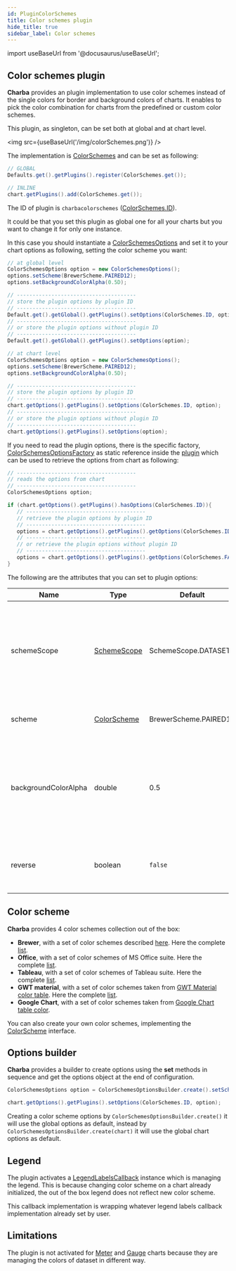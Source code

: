 ```yaml
---
id: PluginColorSchemes
title: Color schemes plugin
hide_title: true
sidebar_label: Color schemes
---
```

import useBaseUrl from '@docusaurus/useBaseUrl';

## Color schemes plugin

**Charba** provides an plugin implementation to use color schemes instead of the single colors for border and background colors of charts.
It enables to pick the color combination for charts from the predefined or custom color schemes.

This plugin, as singleton, can be set both at global and at chart level.

<img src={useBaseUrl('/img/colorSchemes.png')} />

The implementation is [ColorSchemes](https://pepstock-org.github.io/Charba/3.3/org/pepstock/charba/client/impl/plugins/ColorSchemes.html) and can be set as following:

```java
// GLOBAL
Defaults.get().getPlugins().register(ColorSchemes.get());

// INLINE
chart.getPlugins().add(ColorSchemes.get());
```

The ID of plugin is `charbacolorschemes` ([ColorSchemes.ID](https://pepstock-org.github.io/Charba/3.3/org/pepstock/charba/client/impl/plugins/ColorSchemes.html#ID)).

It could be that you set this plugin as global one for all your charts but you want to change it for only one instance.

In this case you should instantiate a [ColorSchemesOptions](https://pepstock-org.github.io/Charba/3.3/org/pepstock/charba/client/impl/plugins/ColorSchemesOptions.html) and set it to your chart options as following, setting the color scheme you want:

```java
// at global level
ColorSchemesOptions option = new ColorSchemesOptions();
options.setScheme(BrewerScheme.PAIRED12);
options.setBackgroundColorAlpha(0.5D);

// --------------------------------------
// store the plugin options by plugin ID
// --------------------------------------
Default.get().getGlobal().getPlugins().setOptions(ColorSchemes.ID, option);
// --------------------------------------
// or store the plugin options without plugin ID
// --------------------------------------
Default.get().getGlobal().getPlugins().setOptions(option);

// at chart level
ColorSchemesOptions option = new ColorSchemesOptions();
options.setScheme(BrewerScheme.PAIRED12);
options.setBackgroundColorAlpha(0.5D);

// --------------------------------------
// store the plugin options by plugin ID
// --------------------------------------
chart.getOptions().getPlugins().setOptions(ColorSchemes.ID, option);
// --------------------------------------
// or store the plugin options without plugin ID
// --------------------------------------
chart.getOptions().getPlugins().setOptions(option);
```

If you need to read the plugin options, there is the specific factory, [ColorSchemesOptionsFactory](https://pepstock-org.github.io/Charba/3.3/org/pepstock/charba/client/impl/plugins/ColorSchemesOptionsFactory.html) as static reference inside the [plugin](https://pepstock-org.github.io/Charba/3.3/org/pepstock/charba/client/impl/plugins/ColorSchemes.html) which can be used to retrieve the options from chart as following:

```java
// --------------------------------------
// reads the options from chart
// --------------------------------------
ColorSchemesOptions option;

if (chart.getOptions().getPlugins().hasOptions(ColorSchemes.ID)){
   // --------------------------------------
   // retrieve the plugin options by plugin ID
   // --------------------------------------
   options = chart.getOptions().getPlugins().getOptions(ColorSchemes.ID, ColorSchemes.FACTORY);
   // --------------------------------------
   // or retrieve the plugin options without plugin ID
   // --------------------------------------
   options = chart.getOptions().getPlugins().getOptions(ColorSchemes.FACTORY);
}
```

The following are the attributes that you can set to plugin options:

| Name | Type | Default | Description
| ---- | ---- | ------- | -----------
| schemeScope | [SchemeScope](https://pepstock-org.github.io/Charba/3.3/org/pepstock/charba/client/impl/plugins/enums/SchemeScope.html) | SchemeScope.DATASET | if set to `data`, the color scheme is applied to the data instead of dataset. This can be set only for BAR or BUBBLE charts.
| scheme | [ColorScheme](https://pepstock-org.github.io/Charba/3.3/org/pepstock/charba/client/impl/plugins/ColorScheme.html) | BrewerScheme.PAIRED12 | defines the name of color scheme to apply
| backgroundColorAlpha | double | 0.5 | The transparency value for the background color. Must be a number between 0.0 (fully transparent) and 1.0 (no transparency).
| reverse | boolean | `false` | if set to `true`, the order of the colors in the selected scheme is reversed.

## Color scheme

**Charba** provides 4 color schemes collection out of the box:

 * **Brewer**, with a set of color schemes described [here](http://colorbrewer2.org/). Here the complete [list](ColorSchemeBrewer).
 * **Office**, with a set of color schemes of MS Office suite. Here the complete [list](ColorSchemeOffice).
 * **Tableau**, with a set of color schemes of Tableau suite. Here the complete [list](ColorSchemeTableau).
 * **GWT material**, with a set of color schemes taken from [GWT Material color table](GWTMaterialColors). Here the complete [list](ColorSchemeGwtMaterial).
 * **Google Chart**, with a set of color schemes taken from [Google Chart table color](GoogleChartColors).

You can also create your own color schemes, implementing the [ColorScheme](https://pepstock-org.github.io/Charba/3.3/org/pepstock/charba/client/impl/plugins/ColorScheme.html) interface.

## Options builder

**Charba** provides a builder to create options using the **set** methods in sequence and get the options object at the end of configuration.

```java
ColorSchemesOptions option = ColorSchemesOptionsBuilder.create().setScheme(BrewerScheme.PAIRED12).setBackgroundColorAlpha(0.5D).build();

chart.getOptions().getPlugins().setOptions(ColorSchemes.ID, option);
```

Creating a color scheme options by `ColorSchemesOptionsBuilder.create()` it will use the global options as default, instead by `ColorSchemesOptionsBuilder.create(chart)` it will use the global chart options as default.

## Legend

The plugin activates a [LegendLabelsCallback](https://pepstock-org.github.io/Charba/3.3/org/pepstock/charba/client/callbacks/LegendLabelsCallback.html) instance which is managing the legend. This is because changing color scheme on a chart already initialized, the  out of the box legend does not reflect new color scheme.

This callback implementation is wrapping whatever legend labels callback implementation already set by user.

## Limitations

The plugin is not activated for [Meter](ChartMeter) and [Gauge](ChartGauge) charts because they are managing the colors of dataset in different way.

